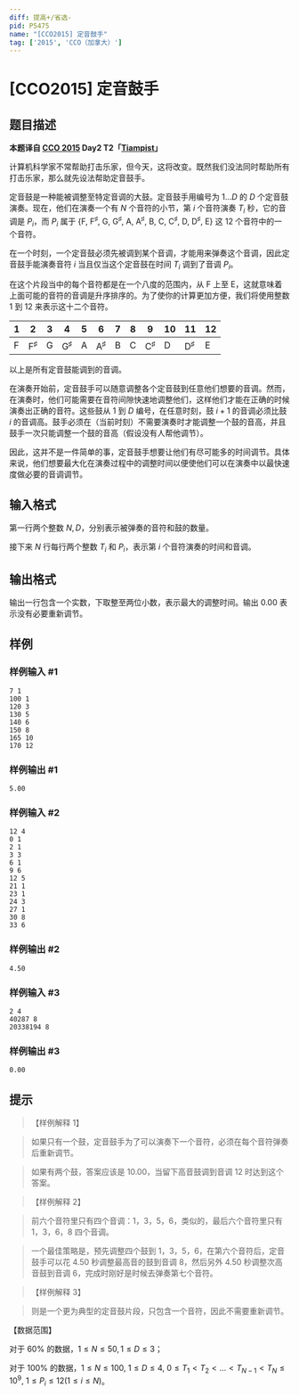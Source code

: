 ```yaml
---
diff: 提高+/省选-
pid: P5475
name: "[CCO2015] 定音鼓手"
tag: ['2015', 'CCO（加拿大）']
---
```

# [CCO2015] 定音鼓手
## 题目描述

**本题译自 [CCO 2015](https://cemc.math.uwaterloo.ca/contests/computing/2015/index.html) Day2 T2「[Tiampist](https://cemc.math.uwaterloo.ca/contests/computing/2015/stage%202/day2.pdf)」**

计算机科学家不常帮助打击乐家，但今天，这将改变。既然我们没法同时帮助所有打击乐家，那么就先设法帮助定音鼓手。

定音鼓是一种能被调整至特定音调的大鼓。定音鼓手用编号为 $1\dots D$ 的 $D$ 个定音鼓演奏。现在，他们在演奏一个有 $N$ 个音符的小节，第 $i$ 个音符演奏 $T_i$ 秒，它的音调是 $P_i$，而 $P_i$ 属于 $\{\text{F},$ $\text{F}^♯,$ $\text{G,}$ $\text{G}^♯,$ $\text{A},$ $\text{A}^♯,$ $\text{B},$ $\text{C},$ $\text{C}^♯,$ $\text{D},$ $\text{D}^♯,$ $\text{E}\}$ 这 12 个音符中的一个音符。

在一个时刻，一个定音鼓必须先被调到某个音调，才能用来弹奏这个音调，因此定音鼓手能演奏音符 $i$ 当且仅当这个定音鼓在时间 $T_i$ 调到了音调 $P_i$。

在这个片段当中的每个音符都是在一个八度的范围内，从 $\text{F}$ 上至 $\text{E}$，这就意味着上面可能的音符的音调是升序排序的。为了使你的计算更加方便，我们将使用整数 $1$ 到 $12$ 来表示这十二个音符。

| 1 | 2 | 3 |4 | 5 | 6 |7 | 8 |9 |10 | 11 | 12 |
| ------ | ------ | ------ | ------ | ------ | ------ | ------ | ------ | ------ | ------ | ------ | ------ |
| $\text{F}$ | $\text{F}^♯$ | $\text{G}$|$\text{G}^♯$ |$\text{A}$ | $\text{A}^♯$ |$\text{B}$| $\text{C}$ |$\text{C}^♯$ |$\text{D}$ | $\text{D}^♯$ |$\text{E}$ |

以上是所有定音鼓能调到的音调。

在演奏开始前，定音鼓手可以随意调整各个定音鼓到任意他们想要的音调。然而，在演奏时，他们可能需要在音符间隙快速地调整他们，这样他们才能在正确的时候演奏出正确的音符。这些鼓从 $1$ 到 $D$ 编号，在任意时刻，鼓 $i+1$ 的音调必须比鼓 $i$ 的音调高。鼓手必须在（当前时刻）不需要演奏时才能调整一个鼓的音高，并且鼓手一次只能调整一个鼓的音高（假设没有人帮他调节）。

因此，这并不是一件简单的事，定音鼓手想要让他们有尽可能多的时间调节。具体来说，他们想要最大化在演奏过程中的调整时间以便使他们可以在演奏中以最快速度做必要的音调调节。
## 输入格式

第一行两个整数 $N,D$，分别表示被弹奏的音符和鼓的数量。

接下来 $N$ 行每行两个整数 $T_i$ 和 $P_i$，表示第 $i$ 个音符演奏的时间和音调。
## 输出格式

输出一行包含一个实数，下取整至两位小数，表示最大的调整时间。输出 $0.00$ 表示没有必要重新调节。
## 样例

### 样例输入 #1
```
7 1
100 1
120 3
130 5
140 6
150 8
165 10
170 12
```
### 样例输出 #1
```
5.00
```
### 样例输入 #2
```
12 4
0 1
2 1
3 3
6 1
9 6
12 5
21 1
23 1
24 3
27 1
30 8
33 6
```
### 样例输出 #2
```
4.50
```
### 样例输入 #3
```
2 4
40287 8
20338194 8
```
### 样例输出 #3
```
0.00
```
## 提示

> 【样例解释 1】

> 如果只有一个鼓，定音鼓手为了可以演奏下一个音符，必须在每个音符弹奏后重新调节。

> 如果有两个鼓，答案应该是 $10.00$，当留下高音鼓调到音调 $12$ 时达到这个答案。

> 【样例解释 2】

> 前六个音符里只有四个音调：$1$，$3$，$5$，$6$，类似的，最后六个音符里只有 $1$，$3$，$6$，$8$ 四个音调。

> 一个最佳策略是，预先调整四个鼓到 $1$，$3$，$5$，$6$，在第六个音符后，定音鼓手可以花 $4.50$ 秒调整最高音的鼓到音调 $8$，然后另外 $4.50$ 秒调整次高音鼓到音调 $6$，完成时刚好是时候去弹奏第七个音符。

> 【样例解释 3】

> 则是一个更为典型的定音鼓片段，只包含一个音符，因此不需要重新调节。

【数据范围】

对于 $60\%$ 的数据，$1\le N \le 50,1\le D\le 3$；

对于 $100\%$ 的数据，$1\le N \le 100,$ $1\le D\le 4,$ $0\le T_1<T_2<...<T_{N-1}<T_N\le 10^9,$ $1\le P_i \le 12(1\le i \le N)$。
